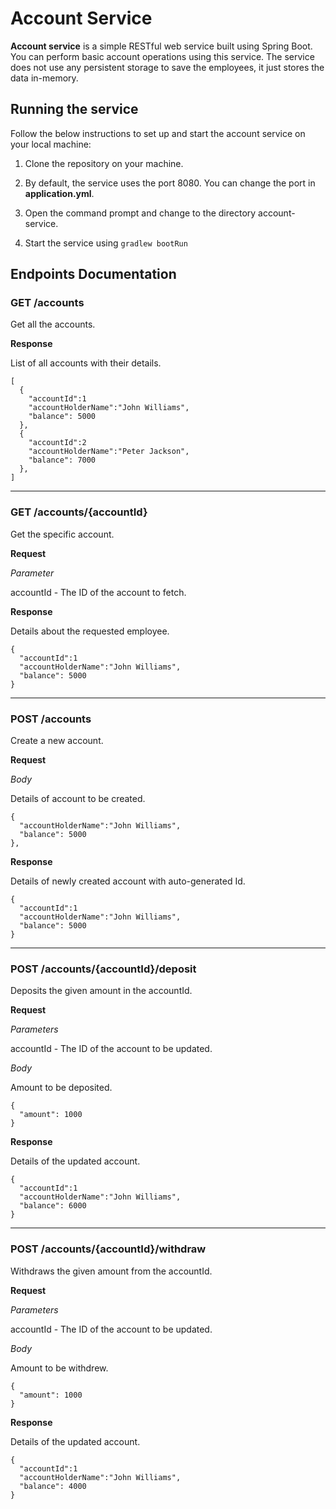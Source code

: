 # Account Service

**Account service** is a simple RESTful web service built using Spring Boot. You can perform basic account operations using this service. The service does not use any persistent storage to save the employees, it just stores the data in-memory.

## Running the service

Follow the below instructions to set up and start the account service on your local machine:

1. Clone the repository on your machine.

2. By default, the service uses the port 8080. You can change the port in **application.yml**.

3. Open the command prompt and change to the directory account-service.

4. Start the service using `gradlew bootRun`

## Endpoints Documentation
### GET /accounts

Get all the accounts.

**Response**

List of all accounts with their details.

```
[
  {
    "accountId":1
    "accountHolderName":"John Williams",
    "balance": 5000
  },
  {
    "accountId":2
    "accountHolderName":"Peter Jackson",
    "balance": 7000
  },
]
```
---
### GET /accounts/{accountId}

Get the specific account.

**Request**

_Parameter_

accountId - The ID of the account to fetch.

**Response**

Details about the requested employee.

```
{
  "accountId":1
  "accountHolderName":"John Williams",
  "balance": 5000
}
```
---
### POST /accounts

Create a new account.

**Request**

_Body_

Details of account to be created.
```
{
  "accountHolderName":"John Williams",
  "balance": 5000
},
```

**Response**

Details of newly created account with auto-generated Id.

```
{
  "accountId":1
  "accountHolderName":"John Williams",
  "balance": 5000
}
```
---
### POST /accounts/{accountId}/deposit

Deposits the given amount in the accountId.

**Request**

_Parameters_

accountId - The ID of the account to be updated.

_Body_

Amount to be deposited.
```
{
  "amount": 1000
}
```

**Response**

Details of the updated account.

```
{
  "accountId":1
  "accountHolderName":"John Williams",
  "balance": 6000
}
```
---
### POST /accounts/{accountId}/withdraw

Withdraws the given amount from the accountId.

**Request**

_Parameters_

accountId - The ID of the account to be updated.

_Body_

Amount to be withdrew.
```
{
  "amount": 1000
}
```

**Response**

Details of the updated account.

```
{
  "accountId":1
  "accountHolderName":"John Williams",
  "balance": 4000
}
```
